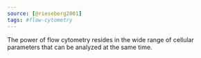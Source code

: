 ```yaml
---
source: [@rieseberg2001]
tags: #flow-cytometry
---
```


The power of flow cytometry resides in the wide range of cellular parameters that can be analyzed at the same time. 